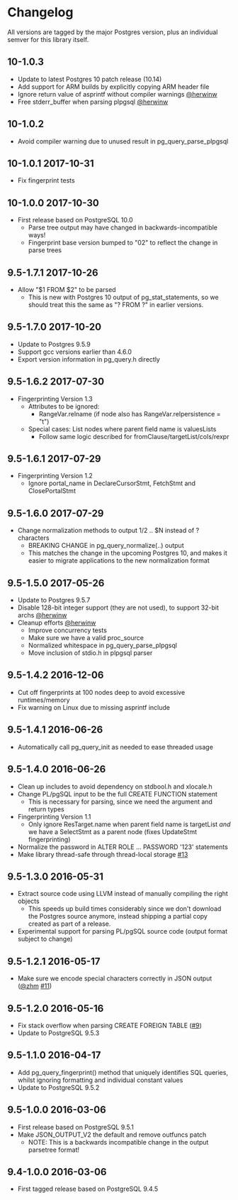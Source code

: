 # Changelog

All versions are tagged by the major Postgres version, plus an individual semver for this library itself.

## 10-1.0.3

* Update to latest Postgres 10 patch release (10.14)
* Add support for ARM builds by explicitly copying ARM header file
* Ignore return value of asprintf without compiler warnings [@herwinw](https://github.com/herwinw)
* Free stderr_buffer when parsing plpgsql [@herwinw](https://github.com/herwinw)


## 10-1.0.2

* Avoid compiler warning due to unused result in pg_query_parse_plpgsql


## 10-1.0.1   2017-10-31

* Fix fingerprint tests


## 10-1.0.0   2017-10-30

* First release based on PostgreSQL 10.0
  - Parse tree output may have changed in backwards-incompatible ways!
  - Fingerprint base version bumped to "02" to reflect the change in parse trees


## 9.5-1.7.1    2017-10-26

* Allow "$1 FROM $2" to be parsed
  - This is new with Postgres 10 output of pg_stat_statements, so we should
    treat this the same as "? FROM ?" in earlier versions.


## 9.5-1.7.0    2017-10-20

* Update to Postgres 9.5.9
* Support gcc versions earlier than 4.6.0
* Export version information in pg_query.h directly


## 9.5-1.6.2    2017-07-30

* Fingerprinting Version 1.3
  * Attributes to be ignored:
    * RangeVar.relname (if node also has RangeVar.relpersistence = "t")
  * Special cases: List nodes where parent field name is valuesLists
    * Follow same logic described for fromClause/targetList/cols/rexpr


## 9.5-1.6.1    2017-07-29

* Fingerprinting Version 1.2
  * Ignore portal_name in DeclareCursorStmt, FetchStmt and ClosePortalStmt


## 9.5-1.6.0    2017-07-29

* Change normalization methods to output $1/$2 .. $N instead of ? characters
  * BREAKING CHANGE in pg_query_normalize(..) output
  * This matches the change in the upcoming Postgres 10, and makes it easier
    to migrate applications to the new normalization format


## 9.5-1.5.0    2017-05-26

* Update to Postgres 9.5.7
* Disable 128-bit integer support (they are not used), to support 32-bit archs [@herwinw](https://github.com/herwinw)
* Cleanup efforts [@herwinw](https://github.com/herwinw)
  * Improve concurrency tests
  * Make sure we have a valid proc_source
  * Normalized whitespace in pg_query_parse_plpgsql
  * Move inclusion of stdio.h in plpgsql parser


## 9.5-1.4.2    2016-12-06

* Cut off fingerprints at 100 nodes deep to avoid excessive runtimes/memory
* Fix warning on Linux due to missing asprintf include


## 9.5-1.4.1    2016-06-26

* Automatically call pg_query_init as needed to ease threaded usage


## 9.5-1.4.0    2016-06-26

* Clean up includes to avoid dependency on stdbool.h and xlocale.h
* Change PL/pgSQL input to be the full CREATE FUNCTION statement
  * This is necessary for parsing, since we need the argument and return types
* Fingerprinting Version 1.1
  * Only ignore ResTarget.name when parent field name is targetList *and*
    we have a SelectStmt as a parent node (fixes UpdateStmt fingerprinting)
* Normalize the password in ALTER ROLE ... PASSWORD '123' statements
* Make library thread-safe through thread-local storage [#13](https://github.com/lfittl/libpg_query/issues/13)


## 9.5-1.3.0    2016-05-31

* Extract source code using LLVM instead of manually compiling the right objects
  * This speeds up build times considerably since we don't download the Postgres
    source anymore, instead shipping a partial copy created as part of a release.
* Experimental support for parsing PL/pgSQL source code (output format subject to change)


## 9.5-1.2.1    2016-05-17

* Make sure we encode special characters correctly in JSON output ([@zhm](https://github.com/zhm) [#11](https://github.com/lfittl/libpg_query/pull/11))


## 9.5-1.2.0    2016-05-16

* Fix stack overflow when parsing CREATE FOREIGN TABLE ([#9](https://github.com/lfittl/libpg_query/issues/9))
* Update to PostgreSQL 9.5.3


## 9.5-1.1.0    2016-04-17

* Add pg_query_fingerprint() method that uniquely identifies SQL queries,
  whilst ignoring formatting and individual constant values
* Update to PostgreSQL 9.5.2


## 9.5-1.0.0    2016-03-06

* First release based on PostgreSQL 9.5.1
* Make JSON_OUTPUT_V2 the default and remove outfuncs patch
  * NOTE: This is a backwards incompatible change in the output parsetree format!


## 9.4-1.0.0    2016-03-06

* First tagged release based on PostgreSQL 9.4.5
